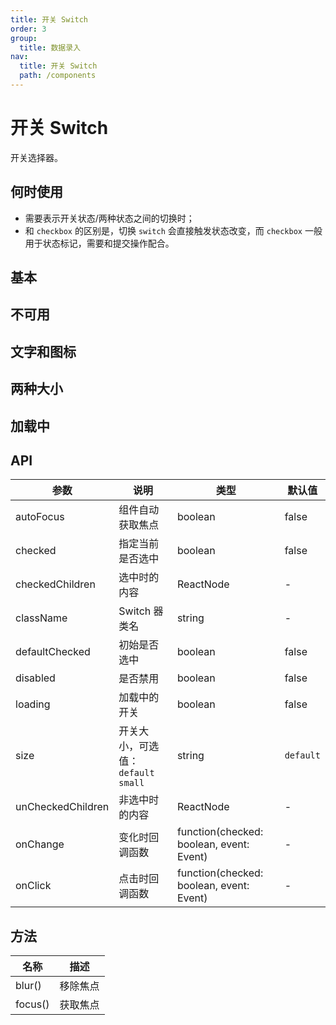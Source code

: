 ```yaml
---
title: 开关 Switch
order: 3
group:
  title: 数据录入
nav:
  title: 开关 Switch
  path: /components
---
```


# 开关 Switch

开关选择器。

## 何时使用

- 需要表示开关状态/两种状态之间的切换时；
- 和 `checkbox` 的区别是，切换 `switch` 会直接触发状态改变，而 `checkbox` 一般用于状态标记，需要和提交操作配合。

## 基本

<code src="./demos/basic.tsx"></code>

## 不可用

<code src="./demos/disabled.tsx"></code>

## 文字和图标

<code src="./demos/text.tsx"></code>

## 两种大小

<code src="./demos/size.tsx"></code>

## 加载中

<code src="./demos/loading.tsx"></code>

## API

| 参数              | 说明                                | 类型                                     | 默认值    |
| ----------------- | ----------------------------------- | ---------------------------------------- | --------- |
| autoFocus         | 组件自动获取焦点                    | boolean                                  | false     |
| checked           | 指定当前是否选中                    | boolean                                  | false     |
| checkedChildren   | 选中时的内容                        | ReactNode                                | -         |
| className         | Switch 器类名                       | string                                   | -         |
| defaultChecked    | 初始是否选中                        | boolean                                  | false     |
| disabled          | 是否禁用                            | boolean                                  | false     |
| loading           | 加载中的开关                        | boolean                                  | false     |
| size              | 开关大小，可选值：`default` `small` | string                                   | `default` |
| unCheckedChildren | 非选中时的内容                      | ReactNode                                | -         |
| onChange          | 变化时回调函数                      | function(checked: boolean, event: Event) | -         |
| onClick           | 点击时回调函数                      | function(checked: boolean, event: Event) | -         |

## 方法

| 名称    | 描述     |
| ------- | -------- |
| blur()  | 移除焦点 |
| focus() | 获取焦点 |
